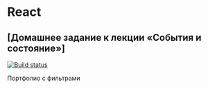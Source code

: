 # React

## [Домашнее задание к лекции «События и состояние»]
[![Build status](https://ci.appveyor.com/api/projects/status/3jsbenm5kw7bqjsu/branch/master?svg=true)](https://ci.appveyor.com/project/Dzuba110729/ra-events_filter)

 Портфолио с фильтрами

